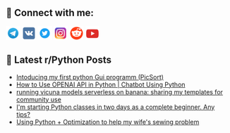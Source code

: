 ## 🔎 Connect with me:
[<img src="https://github.com/bullbesh/bullbesh/blob/main/images/Telegram.png" width="32" height="32" />](https://t.me/bullbesh)
[<img src="https://github.com/bullbesh/bullbesh/blob/main/images/VK.png" width="32" height="32" />](https://vk.com/bullbesh)
[<img src="https://github.com/bullbesh/bullbesh/blob/main/images/Twitter.png" width="32" height="32" />](https://twitter.com/bullbesh1)
[<img src="https://github.com/bullbesh/bullbesh/blob/main/images/Instagram.png" width="32" height="32" />](https://www.instagram.com/bullbesh)
[<img src="https://github.com/bullbesh/bullbesh/blob/main/images/Reddit.png" width="32" height="32" />](https://www.reddit.com/user/bullbesh)
[<img src="https://github.com/bullbesh/bullbesh/blob/main/images/YouTube.png" width="32" height="32" />](https://www.youtube.com/channel/UCtfjRs6uzgq5mfm8S06WTcg)

## 📕 Latest r/Python Posts
<!-- BLOG-POST-LIST:START -->
- [Intoducing my first python Gui programm &lpar;PicSort&rpar;](https://www.reddit.com/r/Python/comments/15j281c/intoducing_my_first_python_gui_programm_picsort/)
- [How to Use OPENAI API in Python | Chatbot Using Python](https://www.reddit.com/r/Python/comments/15izuvx/how_to_use_openai_api_in_python_chatbot_using/)
- [running vicuna models serverless on banana: sharing my templates for community use](https://www.reddit.com/r/Python/comments/15iydw0/running_vicuna_models_serverless_on_banana/)
- [I&#39;m starting Python classes in two days as a complete beginner. Any tips?](https://www.reddit.com/r/Python/comments/15iy8f0/im_starting_python_classes_in_two_days_as_a/)
- [Using Python + Optimization to help my wife&#39;s sewing problem](https://www.reddit.com/r/Python/comments/15ixoqd/using_python_optimization_to_help_my_wifes_sewing/)
<!-- BLOG-POST-LIST:END -->
